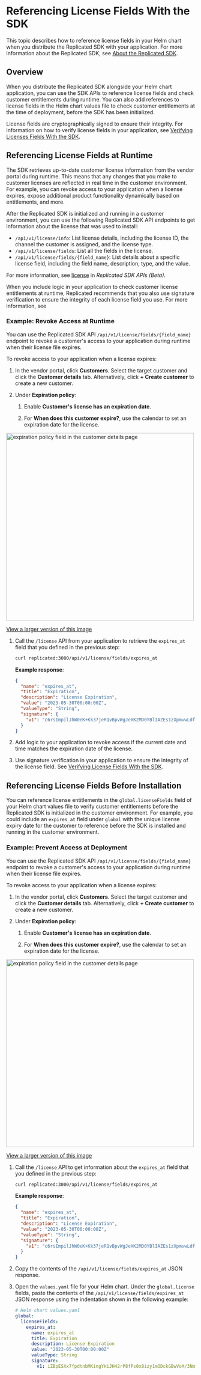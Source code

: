 # Referencing License Fields With the SDK

This topic describes how to reference license fields in your Helm chart when you distribute the Replicated SDK with your application. For more information about the Replicated SDK, see [About the Replicated SDK](replicated-sdk-overview).

## Overview

When you distribute the Replicated SDK alongside your Helm chart application, you can use the SDK APIs to reference license fields and check customer entitlements during runtime. You can also add references to license fields in the Helm chart values file to check customer entitlements at the time of deployment, before the SDK has been initialized.

License fields are cryptographically signed to ensure their integrity. For information on how to verify license fields in your application, see [Verifying Licenses Fields With the SDK](licenses-verify-fields-sdk-api).

## Referencing License Fields at Runtime

The SDK retrieves up-to-date customer license information from the vendor portal during runtime. This means that any changes that you make to customer licenses are reflected in real time in the customer environment. For example, you can revoke access to your application when a license expires, expose additional product functionality dynamically based on entitlements, and more.

After the Replicated SDK is initialized and running in a customer environment, you can use the following Replicated SDK API endpoints to get information about the license that was used to install:
* `/api/v1/license/info`: List license details, including the license ID, the channel the customer is assigned, and the license type.
* `/api/v1/license/fields`: List all the fields in the license.  
* `/api/v1/license/fields/{field_name}`: List details about a specific license field, including the field name, description, type, and the value.

For more information, see [license](/reference/replicated-sdk-apis#license) in _Replicated SDK APIs (Beta)_.

When you include logic in your application to check customer license entitlements at runtime, Replicated recommends that you also use signature verification to ensure the integrity of each license field you use. For more information, see 

### Example: Revoke Access at Runtime

You can use the Replicated SDK API `/api/v1/license/fields/{field_name}` endpoint to revoke a customer's access to your application during runtime when their license file expires.

To revoke access to your application when a license expires:

1. In the vendor portal, click **Customers**. Select the target customer and click the **Customer details** tab. Alternatively, click **+ Create customer** to create a new customer.

1. Under **Expiration policy**:

   1. Enable **Customer's license has an expiration date**.

   1. For **When does this customer expire?**, use the calendar to set an expiration date for the license.

  <img alt="expiration policy field in the customer details page" src="/images/customer-expiration-policy.png" width="500px"/>

  [View a larger version of this image](/images/customer-expiration-policy.png)

1. Call the `/license` API from your application to retrieve the `expires_at` field that you defined in the previous step:

    ```bash
    curl replicated:3000/api/v1/license/fields/expires_at
    ```

    **Example response**:

    ```json
    {
      "name": "expires_at",
      "title": "Expiration",
      "description": "License Expiration",
      "value": "2023-05-30T00:00:00Z",
      "valueType": "String",
      "signature": {
        "v1": "c6rsImpilJhW0eK+Kk37jeRQvBpvWgJeXK2MD0YBlIAZEs1zXpmvwLdfcoTsZMOj0lZbxkPN5dPhEPIVcQgrzfzwU5HIwQbwc2jwDrLBQS4hGOKdxOWXnBUNbztsHXMqlAYQsmAhspRLDhBiEoYpFV/8oaaAuNBrmRu/IVAW6ahB4KtP/ytruVdBup3gn1U/uPAl5lhzuBifaW+NDFfJxAXJrhdTxMBxzfdKa6dGmlGu7Ou/xqDU1bNF3AuWoP3C78GzSBQrD1ZPnu/d+nuEjtakKSX3EK6VUisNucm8/TFlEVKUuX7hex7uZ9Of+UgS1GutQXOhXzfMZ7u+0zHXvQ=="
      }
    }
    ```

1. Add logic to your application to revoke access if the current date and time matches the expiration date of the license.

1. Use signature verification in your application to ensure the integrity of the license field. See [Verifying License Fields With the SDK](licenses-verify-fields-sdk-api).

## Referencing License Fields Before Installation

You can reference license entitlements in the `global.licenseFields` field of your Helm chart values file to verify customer entitlements before the Replicated SDK is initialized in the customer environment. For example, you could include an `expires_at` field under `global` with the unique license expiry date for the customer to reference before the SDK is installed and running in the customer environment.
### Example: Prevent Access at Deployment

You can use the Replicated SDK API `/api/v1/license/fields/{field_name}` endpoint to revoke a customer's access to your application during runtime when their license file expires.

To revoke access to your application when a license expires:

1. In the vendor portal, click **Customers**. Select the target customer and click the **Customer details** tab. Alternatively, click **+ Create customer** to create a new customer.

1. Under **Expiration policy**:

   1. Enable **Customer's license has an expiration date**.

   1. For **When does this customer expire?**, use the calendar to set an expiration date for the license.

  <img alt="expiration policy field in the customer details page" src="/images/customer-expiration-policy.png" width="500px"/>

  [View a larger version of this image](/images/customer-expiration-policy.png)

1. Call the `/license` API to get information about the `expires_at` field that you defined in the previous step:

    ```bash
    curl replicated:3000/api/v1/license/fields/expires_at
    ```

    **Example response**:

    ```json
    {
      "name": "expires_at",
      "title": "Expiration",
      "description": "License Expiration",
      "value": "2023-05-30T00:00:00Z",
      "valueType": "String",
      "signature": {
        "v1": "c6rsImpilJhW0eK+Kk37jeRQvBpvWgJeXK2MD0YBlIAZEs1zXpmvwLdfcoTsZMOj0lZbxkPN5dPhEPIVcQgrzfzwU5HIwQbwc2jwDrLBQS4hGOKdxOWXnBUNbztsHXMqlAYQsmAhspRLDhBiEoYpFV/8oaaAuNBrmRu/IVAW6ahB4KtP/ytruVdBup3gn1U/uPAl5lhzuBifaW+NDFfJxAXJrhdTxMBxzfdKa6dGmlGu7Ou/xqDU1bNF3AuWoP3C78GzSBQrD1ZPnu/d+nuEjtakKSX3EK6VUisNucm8/TFlEVKUuX7hex7uZ9Of+UgS1GutQXOhXzfMZ7u+0zHXvQ=="
      }
    }
    ```

1. Copy the contents of the `/api/v1/license/fields/expires_at` JSON response.

1. Open the `values.yaml` file for your Helm chart. Under the `global.license` fields, paste the contents of the `/api/v1/license/fields/expires_at` JSON response using the indentation shown in the following example:

    ```yaml
    # Helm chart values.yaml
    global:
      licenseFields:
        expires_at:
          name: expires_at
          title: Expiration
          description: License Expiration
          value: "2023-05-30T00:00:00Z"
          valueType: String
          signature:
            v1: iZBpESXx7fpdtnbMKingYHiJH42rP8fPs0x8izy1mODckGBwVoA/3NmNhbTty7gbibvvmw6rbsCEFvaKBTW4zoEWKicQ9hJWKVIWsYH27HYZghvRCxxz4akUxW5/BWsX5DTwfcEAyEUSUvgCo9ba9IYchvrQSEupHzG/r5LM/dKV4aojCqIodkdB+yZKyfm4xo4e9ZWtWyQgVVmzOlIPOwUspTi0GtUK3T99r/JkPd4od8q6CdkuNKDJ9lg2h5/TQSRrJtkp7DeJT1byUkELw4t2mTXMmNK/nMMl8u/TWt1rvKrR2KOBw1i+nFG5N8sfRbfyPOYSxbhR8CkXatnVKA==   
    ```